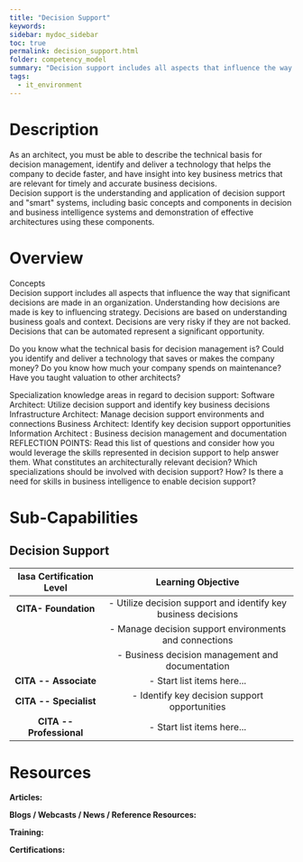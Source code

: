 ```yaml
---
title: "Decision Support"
keywords: 
sidebar: mydoc_sidebar
toc: true
permalink: decision_support.html
folder: competency_model
summary: "Decision support includes all aspects that influence the way that significant decisions are made in an organization."
tags: 
  - it_environment
---
```


# Description

As an architect, you must be able to describe the technical basis for decision management, identify and deliver a technology that helps the company to decide faster, and have insight into key business metrics that are relevant for timely and accurate business decisions.\
Decision support is the understanding and application of decision support and "smart" systems, including basic concepts and components in decision and business intelligence systems and demonstration of effective architectures using these components.

# Overview

Concepts\
Decision support includes all aspects that influence the way that significant decisions are made in an organization. Understanding how decisions are made is key to influencing strategy. Decisions are based on understanding business goals and context. Decisions are very risky if they are not backed. Decisions that can be automated represent a significant opportunity.

Do you know what the technical basis for decision management is?
Could you identify and deliver a technology that saves or makes the company money?
Do you know how much your company spends on maintenance?
Have you taught valuation to other architects?

Specialization knowledge areas in regard to decision support:
Software Architect:
Utilize decision support and identify key business decisions
Infrastructure Architect: Manage decision support environments and connections
Business Architect: Identify key decision support opportunities
Information Architect :
Business decision management and documentation
REFLECTION POINTS:
Read this list of questions and consider how you would leverage the skills represented in decision support to help answer them.
What constitutes an architecturally relevant decision?
Which specializations should be involved with decision support? How?
Is there a need for skills in business intelligence to enable decision support?

# Sub-Capabilities

## Decision Support

| **Iasa Certification Level** | **Learning Objective** |
| :-: | :-: |
| **CITA- Foundation** | -   Utilize decision support and identify key business decisions
| | -   Manage decision support environments and connections
| | -   Business decision management and documentation
| **CITA -- Associate** | -   Start list items here...
| **CITA -- Specialist** | -   Identify key decision support opportunities
| **CITA -- Professional** | -   Start list items here...

# Resources

**Articles:**

**Blogs / Webcasts / News / Reference Resources:**

**Training:**

**Certifications:**

